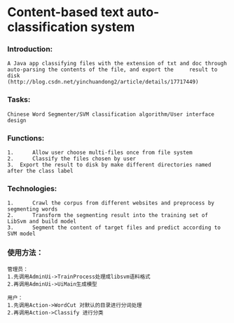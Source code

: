 Content-based text auto-classification system
=====================

### Introduction: 
    A Java app classifying files with the extension of txt and doc through auto-parsing the contents of the file, and export the     result to disk
    (http://blog.csdn.net/yinchuandong2/article/details/17717449)
### Tasks: 
    Chinese Word Segmenter/SVM classification algorithm/User interface design
### Functions:
    1.  	Allow user choose multi-files once from file system 
    2.  	Classify the files chosen by user
    3. 	Export the result to disk by make different directories named after the class label
### Technologies:
    1.  	Crawl the corpus from different websites and preprocess by segmenting words
    2.  	Transform the segmenting result into the training set of LibSvm and build model
    3.  	Segment the content of target files and predict according to SVM model

### 使用方法：

    管理员：
    1.先调用AdminUi->TrainProcess处理成libsvm语料格式
    2.再调用AdminUi->UiMain生成模型
    
    用户：
    1.先调用Action->WordCut 对默认的目录进行分词处理
    2.再调用Action->Classify 进行分类
